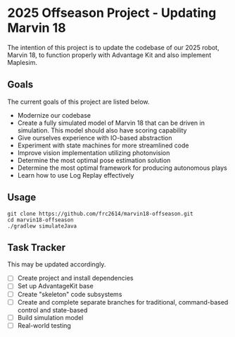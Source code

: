 # 2025 Offseason Project - Updating Marvin 18

The intention of this project is to update the codebase of our 2025 robot, Marvin 18, to function properly with Advantage Kit and also implement Maplesim. 

## Goals

The current goals of this project are listed below.
- Modernize our codebase
- Create a fully simulated model of Marvin 18 that can be driven in simulation. This model should also have scoring capability
- Give ourselves experience with IO-based abstraction
- Experiment with state machines for more streamlined code
- Improve vision implementation utilizing photonvision
- Determine the most optimal pose estimation solution
- Determine the most optimal framework for producing autonomous plays
- Learn how to use Log Replay effectively


## Usage

```
git clone https://github.com/frc2614/marvin18-offseason.git
cd marvin18-offseason
./gradlew simulateJava
```

## Task Tracker
This may be updated accordingly.

- [ ] Create project and install dependencies
- [ ] Set up AdvantageKit base
- [ ] Create "skeleton" code subsystems
- [ ] Create and complete separate branches for traditional, command-based control and state-based
- [ ] Build simulation model
- [ ] Real-world testing
